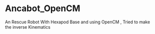 
# Ancabot_OpenCM

An Rescue Robot With Hexapod Base and using OpenCM , Tried to make the inverse Kinematics
